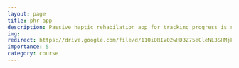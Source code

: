 ```yaml
---
layout: page
title: phr app
description: Passive haptic rehabilation app for tracking progress is stroke disability recovery, pose estimation and gesture recogntion.
img: 
redirect: https://drive.google.com/file/d/11OiORIV02wHD3Z75eCleNL3SHMjkiSTI/view?usp=drive_link
importance: 5
category: course
---
```

